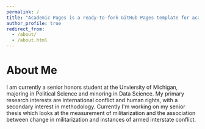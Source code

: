 ```yaml
---
permalink: /
title: "Academic Pages is a ready-to-fork GitHub Pages template for academic personal websites"
author_profile: true
redirect_from: 
  - /about/
  - /about.html
---
```


About Me
======
I am currently a senior honors student at the Unviersity of Michigan, majoring in Political Science and minoring in Data Science. My primary research interests are international conflict and human rights, with a secondary interest in methodology. Currently I'm working on my senior thesis which looks at the measurement of militarization and the association between change in militarization and instances of armed interstate conflict.
